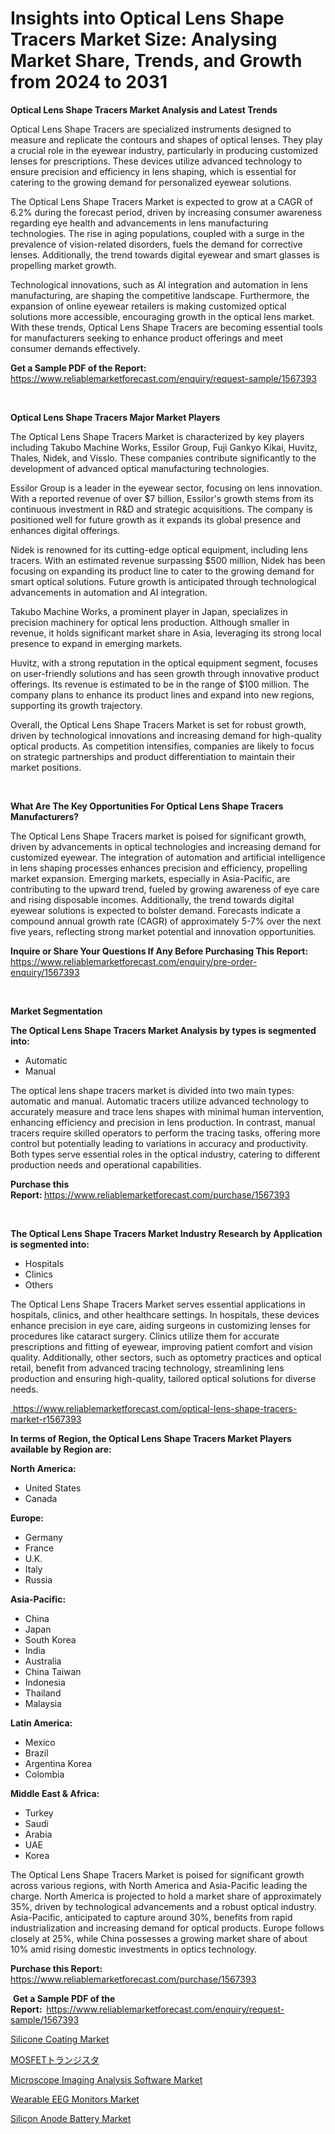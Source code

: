 <p><h1>Insights into Optical Lens Shape Tracers Market Size: Analysing Market Share, Trends, and Growth from 2024 to 2031</h1></p><p><strong>Optical Lens Shape Tracers Market Analysis and Latest Trends</strong></p>
<p><p>Optical Lens Shape Tracers are specialized instruments designed to measure and replicate the contours and shapes of optical lenses. They play a crucial role in the eyewear industry, particularly in producing customized lenses for prescriptions. These devices utilize advanced technology to ensure precision and efficiency in lens shaping, which is essential for catering to the growing demand for personalized eyewear solutions.</p><p>The Optical Lens Shape Tracers Market is expected to grow at a CAGR of 6.2% during the forecast period, driven by increasing consumer awareness regarding eye health and advancements in lens manufacturing technologies. The rise in aging populations, coupled with a surge in the prevalence of vision-related disorders, fuels the demand for corrective lenses. Additionally, the trend towards digital eyewear and smart glasses is propelling market growth. </p><p>Technological innovations, such as AI integration and automation in lens manufacturing, are shaping the competitive landscape. Furthermore, the expansion of online eyewear retailers is making customized optical solutions more accessible, encouraging growth in the optical lens market. With these trends, Optical Lens Shape Tracers are becoming essential tools for manufacturers seeking to enhance product offerings and meet consumer demands effectively.</p></p>
<p><strong>Get a Sample PDF of the Report:&nbsp;</strong> <a href="https://www.reliablemarketforecast.com/enquiry/request-sample/1567393">https://www.reliablemarketforecast.com/enquiry/request-sample/1567393</a></p>
<p>&nbsp;</p>
<p><strong>Optical Lens Shape Tracers Major Market Players</strong></p>
<p><p>The Optical Lens Shape Tracers Market is characterized by key players including Takubo Machine Works, Essilor Group, Fuji Gankyo Kikai, Huvitz, Thales, Nidek, and Visslo. These companies contribute significantly to the development of advanced optical manufacturing technologies.</p><p>Essilor Group is a leader in the eyewear sector, focusing on lens innovation. With a reported revenue of over $7 billion, Essilor's growth stems from its continuous investment in R&D and strategic acquisitions. The company is positioned well for future growth as it expands its global presence and enhances digital offerings.</p><p>Nidek is renowned for its cutting-edge optical equipment, including lens tracers. With an estimated revenue surpassing $500 million, Nidek has been focusing on expanding its product line to cater to the growing demand for smart optical solutions. Future growth is anticipated through technological advancements in automation and AI integration.</p><p>Takubo Machine Works, a prominent player in Japan, specializes in precision machinery for optical lens production. Although smaller in revenue, it holds significant market share in Asia, leveraging its strong local presence to expand in emerging markets.</p><p>Huvitz, with a strong reputation in the optical equipment segment, focuses on user-friendly solutions and has seen growth through innovative product offerings. Its revenue is estimated to be in the range of $100 million. The company plans to enhance its product lines and expand into new regions, supporting its growth trajectory.</p><p>Overall, the Optical Lens Shape Tracers Market is set for robust growth, driven by technological innovations and increasing demand for high-quality optical products. As competition intensifies, companies are likely to focus on strategic partnerships and product differentiation to maintain their market positions.</p></p>
<p>&nbsp;</p>
<p><strong>What Are The Key Opportunities For Optical Lens Shape Tracers Manufacturers?</strong></p>
<p><p>The Optical Lens Shape Tracers market is poised for significant growth, driven by advancements in optical technologies and increasing demand for customized eyewear. The integration of automation and artificial intelligence in lens shaping processes enhances precision and efficiency, propelling market expansion. Emerging markets, especially in Asia-Pacific, are contributing to the upward trend, fueled by growing awareness of eye care and rising disposable incomes. Additionally, the trend towards digital eyewear solutions is expected to bolster demand. Forecasts indicate a compound annual growth rate (CAGR) of approximately 5-7% over the next five years, reflecting strong market potential and innovation opportunities.</p></p>
<p><strong>Inquire or Share Your Questions If Any Before Purchasing This Report:</strong> <a href="https://www.reliablemarketforecast.com/enquiry/pre-order-enquiry/1567393">https://www.reliablemarketforecast.com/enquiry/pre-order-enquiry/1567393</a></p>
<p>&nbsp;</p>
<p><strong>Market Segmentation</strong></p>
<p><strong>The Optical Lens Shape Tracers Market Analysis by types is segmented into:</strong></p>
<p><ul><li>Automatic</li><li>Manual</li></ul></p>
<p><p>The optical lens shape tracers market is divided into two main types: automatic and manual. Automatic tracers utilize advanced technology to accurately measure and trace lens shapes with minimal human intervention, enhancing efficiency and precision in lens production. In contrast, manual tracers require skilled operators to perform the tracing tasks, offering more control but potentially leading to variations in accuracy and productivity. Both types serve essential roles in the optical industry, catering to different production needs and operational capabilities.</p></p>
<p><strong>Purchase this Report:&nbsp;</strong><a href="https://www.reliablemarketforecast.com/purchase/1567393">https://www.reliablemarketforecast.com/purchase/1567393</a></p>
<p>&nbsp;</p>
<p><strong>The Optical Lens Shape Tracers Market Industry Research by Application is segmented into:</strong></p>
<p><ul><li>Hospitals</li><li>Clinics</li><li>Others</li></ul></p>
<p><p>The Optical Lens Shape Tracers Market serves essential applications in hospitals, clinics, and other healthcare settings. In hospitals, these devices enhance precision in eye care, aiding surgeons in customizing lenses for procedures like cataract surgery. Clinics utilize them for accurate prescriptions and fitting of eyewear, improving patient comfort and vision quality. Additionally, other sectors, such as optometry practices and optical retail, benefit from advanced tracing technology, streamlining lens production and ensuring high-quality, tailored optical solutions for diverse needs.</p></p>
<p><a href="https://www.reliablemarketforecast.com/optical-lens-shape-tracers-market-r1567393">&nbsp;https://www.reliablemarketforecast.com/optical-lens-shape-tracers-market-r1567393</a></p>
<p><strong>In terms of Region, the Optical Lens Shape Tracers Market Players available by Region are:</strong></p>
<p>
    <p> <strong> North America: </strong>
        <ul>
            <li>United States</li>
            <li>Canada</li>
        </ul>
        </p> 
    <p> <strong> Europe: </strong>
        <ul>
            <li>Germany</li>
            <li>France</li>
            <li>U.K.</li>
            <li>Italy</li>
            <li>Russia</li>
        </ul>
        </p> 
    <p> <strong> Asia-Pacific: </strong>
        <ul>
            <li>China</li>
            <li>Japan</li>
            <li>South Korea</li>
            <li>India</li>
            <li>Australia</li>
            <li>China Taiwan</li>
            <li>Indonesia</li>
            <li>Thailand</li>
            <li>Malaysia</li>
        </ul>
        </p> 
    <p> <strong> Latin America: </strong>
        <ul>
            <li>Mexico</li>
            <li>Brazil</li>
            <li>Argentina Korea</li>
            <li>Colombia</li>
        </ul>
        </p> 
    <p> <strong> Middle East & Africa: </strong>
        <ul>
            <li>Turkey</li>
            <li>Saudi</li>
            <li>Arabia</li>
            <li>UAE</li>
            <li>Korea</li>
        </ul>
    </p>
    </p>
<p><p>The Optical Lens Shape Tracers Market is poised for significant growth across various regions, with North America and Asia-Pacific leading the charge. North America is projected to hold a market share of approximately 35%, driven by technological advancements and a robust optical industry. Asia-Pacific, anticipated to capture around 30%, benefits from rapid industrialization and increasing demand for optical products. Europe follows closely at 25%, while China possesses a growing market share of about 10% amid rising domestic investments in optics technology.</p></p>
<p><strong>Purchase this Report: </strong><a href="https://www.reliablemarketforecast.com/purchase/1567393">https://www.reliablemarketforecast.com/purchase/1567393</a></p>
<p>&nbsp;<strong>Get a Sample PDF of the Report:&nbsp;&nbsp;</strong><a href="https://www.reliablemarketforecast.com/enquiry/request-sample/1567393">https://www.reliablemarketforecast.com/enquiry/request-sample/1567393</a></p>
<p><strong></strong></p>
<p><p><a href="https://www.linkedin.com/pulse/future-silicone-coating-market-global-forecast-trends-2024-hpcff?trackingId=sT%2BGKoJ0TXSGa2KxU9ybTA%3D%3D">Silicone Coating Market</a></p><p><a href="https://github.com/lababdou/Market-Research-Report-List-6/blob/main/250155514583.md">MOSFETトランジスタ</a></p><p><a href="https://issuu.com/reportprime-2/docs/microscope-imaging-analysis-softwar_05f925e52ef0ce">Microscope Imaging Analysis Software Market</a></p><p><a href="https://medium.com/@dlwlxxqs71/wearable-eeg-monitors-market-strategic-insights-product-evolution-and-market-segmentation-in-the-822f18659af4?postPublishedType=repub">Wearable EEG Monitors Market</a></p><p><a href="https://www.linkedin.com/pulse/silicon-anode-battery-market-share-new-trends-analysis-bwf3e?trackingId=SQf99%2BL3T0euji%2B2%2BYAMag%3D%3D">Silicon Anode Battery Market</a></p></p>